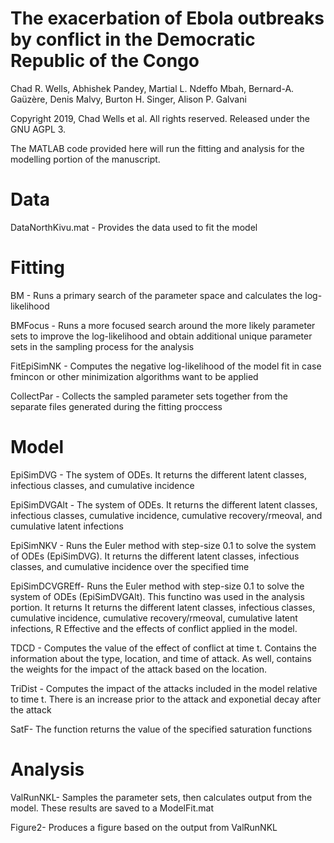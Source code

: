 # The exacerbation of Ebola outbreaks by conflict in the Democratic Republic of the Congo
Chad R. Wells, Abhishek Pandey, Martial L. Ndeffo Mbah, Bernard-A. Gaüzère, Denis Malvy, Burton H. Singer, Alison P. Galvani

Copyright 2019, Chad Wells et al. All rights reserved. Released under the GNU AGPL 3.

The MATLAB code provided here will run the fitting and analysis for the modelling portion of the manuscript.

# Data
DataNorthKivu.mat - Provides the data used to fit the model

# Fitting
BM - Runs a primary search of the parameter space and calculates the log-likelihood

BMFocus - Runs a more focused search around the more likely parameter sets to improve the log-likelihood and obtain additional unique parameter sets in the sampling process for the analysis

FitEpiSimNK - Computes the negative log-likelihood of the model fit in case fmincon or other minimization algorithms want to be applied

CollectPar - Collects the sampled parameter sets together from the separate files generated during the fitting proccess

# Model
EpiSimDVG - The system of ODEs. It returns the different latent classes, infectious classes, and cumulative incidence

EpiSimDVGAlt - The system of ODEs. It returns the different latent classes, infectious classes, cumulative incidence, cumulative recovery/rmeoval, and cumulative latent infections

EpiSimNKV - Runs the Euler method with step-size 0.1 to solve the system of ODEs (EpiSimDVG). It returns the different latent classes, infectious classes, and cumulative incidence over the specified time

EpiSimDCVGREff- Runs the Euler method with step-size 0.1 to solve the system of ODEs (EpiSimDVGAlt). This functino was used in the analysis portion. It returns It returns the different latent classes, infectious classes, cumulative incidence, cumulative recovery/rmeoval, cumulative latent infections, R Effective and the effects of conflict applied in the model.

TDCD - Computes the value of the effect of conflict at time t. Contains the information about the type, location, and time of attack. As well, contains the weights for the impact of the attack based on the location.

TriDist - Computes the impact of the attacks included in the model relative to time t. There is an increase prior to the attack and exponetial decay after the attack

SatF- The function returns the value of the specified saturation functions

# Analysis
ValRunNKL- Samples the parameter sets, then calculates output from the model. These results are saved to a ModelFit.mat

Figure2- Produces a figure based on the output from ValRunNKL

